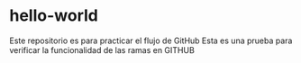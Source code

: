 # hello-world
Este repositorio es para practicar el flujo de GitHub
Esta es una prueba para verificar la funcionalidad de las ramas en GITHUB
